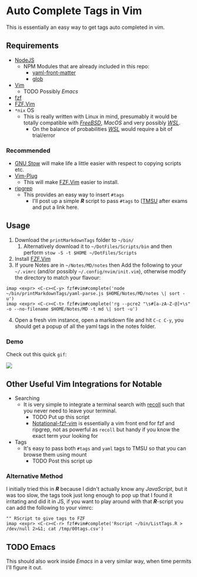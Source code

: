 # Auto Complete Tags in Vim

This is essentially an easy way to get tags auto completed in vim.

## Requirements

+ [NodeJS](https://github.com/nodejs/node)
  + NPM Modules that are already included in this repo:
    + [yaml-front-matter](https://www.npmjs.com/package/yaml-front-matter)
    + [glob](https://www.npmjs.com/package/glob)
+ [Vim](https://github.com/neovim/neovim)
  + TODO Possibly *Emacs*
+ [fzf](https://github.com/junegunn/fzf)
+ [FZF.Vim](https://github.com/junegunn/fzf.vim)
+ `*nix` OS
  + This is really written with Linux in mind, presumably it would be totally compatible with [*FreeBSD*](https://github.com/freebsd/freebsd), *MacOS* and very possibly [*WSL*](https://docs.microsoft.com/en-us/windows/wsl/install-win10). 
    + On the balance of probabilities [*WSL*](https://docs.microsoft.com/en-us/windows/wsl/install-win10) would require a bit of trial/error

### Recommended

+ [GNU Stow](https://www.gnu.org/software/stow/) will make life a little easier with respect to copying scripts etc.
+ [Vim-Plug](https://github.com/junegunn/vim-plug)
  + This will make [FZF.Vim](https://github.com/junegunn/fzf.vim) easier to install.
+ [ripgrep](https://github.com/BurntSushi/ripgrep)
  + This provides an easy way to insert `#tags`
    + I'll post up a simple **_R_** script to pass `#tags` to [[TMSU](https://tmsu.org/) after exams and put a link here.

## Usage

1. Download the `printMarkdownTags` folder to `~/bin/`
   1. Alternatively download it to `~/DotFiles/Scripts/bin` and then perform `stow -S -t $HOME ~/DotFiles/Scripts`
2. Install [FZF.Vim](https://github.com/junegunn/fzf.vim)
4. If youre Notes are in `~/Notes/MD/notes` then Add the following to your `~/.vimrc` (and/or possibly `~/.config/nvim/init.vim`), otherwise modify the directory to match your flavour:
   
```vim
imap <expr> <C-c><C-y> fzf#vim#complete('node ~/bin/printMarkdownTags/yaml-parse.js $HOME/Notes/MD/notes \| sort -u')
imap <expr> <C-c><C-t> fzf#vim#complete('rg --pcre2 "\s#[a-zA-Z-@]+\s" -o --no-filename $HOME/Notes/MD -t md \| sort -u')
```

4. Open a fresh vim instance, open a markdown file and hit `C-c C-y`, you should get a popup of all the yaml tags in the notes folder.

### Demo

Check out this quick `gif`:

![](media/vimYAML.gif)

## Other Useful Vim Integrations for Notable

+ Searching
  + It is very simple to integrate a terminal search with [recoll](https://www.lesbonscomptes.com/recoll/) such that you never need to leave your terminal.
    + TODO Put up this script
    + [Notational-fzf-vim](https://github.com/alok/notational-fzf-vim) is essentially a vim front end for fzf and ripgrep, not as powerful as `recoll` but handy if you know the exact term your looking for 
+ Tags
  + It's easy to pass both `#tags` and `yaml` tags to TMSU so that you can browse them using mount
    + TODO Post this script up

### Alternative Method

I initially tried this in **_R_** because I didn't actually know any *JavaScript*, but it was too slow, the tags took just long enough to pop up that I found it irritating and did it in JS, if you want to play around with that **_R_**-script you can add the following to your vimrc:

```vim
"" RScript to give tags to FZF
imap <expr> <C-c><C-r> fzf#vim#complete('Rscript ~/bin/ListTags.R >  /dev/null 2>&1; cat /tmp/00tags.csv')
```


## TODO Emacs

This should also work inside *Emacs* in a very similar way, when time permits I'll figure it out.
